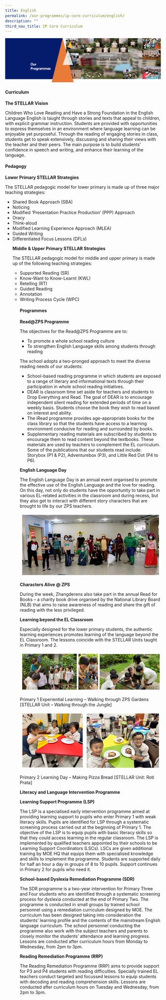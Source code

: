 ```yaml
---
title: English
permalink: /our-programmes/ip-core-curriculum/english/
description: ""
third_nav_title: IP Core Curriculum
---
```

<img src="/images/OurProgrammes1.png">
<h4><strong>Curriculum</strong></h4>
<p><strong>The STELLAR Vision</strong></p>
<p>Children Who Love Reading and Have a Strong Foundation in the English Language
English is taught through stories and texts that appeal to children, with explicit grammar instruction. Students are provided with opportunities to express themselves in an environment where language learning can be enjoyable yet purposeful. Through the reading of engaging stories in class, students get to speak extensively, discussing and sharing their views with the teacher and their peers. The main purpose is to build students’ confidence in speech and writing, and enhance their learning of the language.</p>

<h4><strong>Pedagogy</strong></h4>
<p><strong>Lower Primary STELLAR Strategies</strong></p>
<p>The STELLAR pedagogic model for lower primary is made up of three major teaching strategies:</p>
<ul>
<li>Shared Book Approach (SBA)</li>
<li>Noticing</li>
<li>Modified ‘Presentation Practice Production’ (PPP) Approach</li>
<li>Oracy</li>
<li>Think-aloud</li>
<li>Modified Learning Experience Approach (MLEA)</li>
<li>Guided Writing</li>
<li>Differentiated Focus Lessons (DFLs)</li>

	
<p><strong>Middle &amp; Upper Primary STELLAR Strategies</strong></p>
<p>The STELLAR pedagogic model for middle and upper primary is made up of the following teaching strategies:</p>
<ul>
<li>Supported Reading (SR)</li>
<li>Know-Want to Know-Learnt (KWL)</li>
<li>Retelling (RT)</li>
<li>Guided Reading</li>
<li>Annotation</li>
<li>Writing Process Cycle (WPC)</li>


<h4><strong>Programmes</strong></h4>
<p><strong>Read@ZPS Programme</strong></p>
<p>The objectives for the Read@ZPS Programme are to:</p>
<ul>
<li>To promote a whole school reading culture</li>
<li>To strengthen English Language skills among students through reading</li>
</ul>
<p>The school adopts a two-pronged approach to meet the diverse reading needs of our students:</p>
<ul>
<li>School-based reading programme in which students are exposed to a range of literary and informational texts through their participation in whole school reading initiatives.</li>
<li>DEAR is classroom time set aside for teachers and students to Drop Everything and Read. The goal of DEAR is to encourage independent silent reading for extended periods of time on a weekly basis. Students choose the book they wish to read based on interest and ability.</li>
<li>The iRead programme provides age-appropriate books for the class library so that the students have access to a learning environment conducive for reading and surrounded by books.</li>
<li>Supplementary reading materials are subscribed by students to encourage them to read content beyond the textbooks. These materials are used by teachers to complement the EL curriculum. Some of the publications that our students read include: Storybox (P1 &amp; P2), Adventurebox (P3), and Little Red Dot (P4 to P6).</li>
</ul>

<p><strong>English Language Day</strong></p>
<p>The English Language Day is an annual event organised to promote the effective use of the English Language and the love for reading. On this day, not only do students have the opportunity to take part in various EL-related activities in the classroom and during recess, but they also get to interact with different story characters that are brought to life by our ZPS teachers.</p>

<img src="/images/el%20language%20day%20image2.JPG">

<p><strong>Characters Alive @ ZPS</strong></p>

<p>During the week, Zhangderens also take part in the annual Read for Books – a charity book drive organised by the National Library Board (NLB) that aims to raise awareness of reading and share the gift of reading with the less privileged.</p>

<p><strong>Learning beyond the EL Classroom</strong></p>
<p>Especially designed for the lower primary students, the authentic learning experiences promotes learning of the language beyond the EL Classroom. The lessons coincide with the STELLAR Units taught in Primary 1 and 2. </p>

<img src="/images/learning%20beyond%20el%20classroom.JPG">
	
<p>Primary 1 Experiential Learning – Walking through ZPS Gardens
[STELLAR Unit – Walking through the Jungle]
</p>

<img src="/images/p2%20learning%20beyond%20the%20classroom.JPG">
<p>Primary 2 Learning Day – Making Pizza Bread
	[STELLAR Unit: Roti Prata] </p>


<p><strong>Literacy and Language Intervention Programme</strong></p>
<p><strong>Learning Support Programme (LSP)</strong></p>
<p>The LSP is a specialised early intervention programme aimed at providing learning support to pupils who enter Primary 1 with weak literacy skills. Pupils are identified for LSP through a systematic screening process carried out at the beginning of Primary 1. The objective of the LSP is to equip pupils with basic literacy skills so that they could access learning in the regular classroom.
The LSP is implemented by qualified teachers appointed by their schools to be Learning Support Coordinators (LSCs). LSCs are given additional training by MOE HQ that equips them with specialised knowledge and skills to implement the programme. Students are supported daily for half an hour a day in groups of 8 to 10 pupils. Support continues in Primary 2 for pupils who need it.
</p>
<p><strong>School-based Dyslexia Remediation Programme (SDR)</strong></p>
<p>The SDR programme is a two-year intervention for Primary Three and Four students who are identified through a systematic screening process for dyslexia conducted at the end of Primary Two. The programme is conducted in small groups by trained school personnel using a remediation curriculum designed by MOE. The curriculum has been designed taking into consideration the students’ learning profile and the contents of the mainstream English language curriculum. The school personnel conducting the programme also work with the subject teachers and parents to closely monitor the students’ attendance and learning progress. Lessons are conducted after curriculum hours from Monday to Wednesday, from 2pm to 3pm.</p>
	
<p><strong>Reading Remediation Programme (RRP)</strong></p>
<p>The Reading Remediation Programme (RRP) aims to provide support for P3 and P4 students with reading difficulties. Specially trained EL teachers conduct targeted and focussed lessons to equip students with decoding and reading comprehension skills. Lessons are conducted after curriculum hours on Tuesday and Wednesday, from 2pm to 3pm.</p></ul></ul>